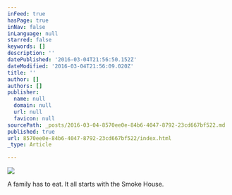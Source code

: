 ```yaml
---
inFeed: true
hasPage: true
inNav: false
inLanguage: null
starred: false
keywords: []
description: ''
datePublished: '2016-03-04T21:56:50.152Z'
dateModified: '2016-03-04T21:56:09.020Z'
title: ''
author: []
authors: []
publisher:
  name: null
  domain: null
  url: null
  favicon: null
sourcePath: _posts/2016-03-04-8570ee0e-84b6-4047-8792-23cd667bf522.md
published: true
url: 8570ee0e-84b6-4047-8792-23cd667bf522/index.html
_type: Article

---
```

![](https://the-grid-user-content.s3-us-west-2.amazonaws.com/e954cc10-6391-4735-85e3-f4e1f493d400.jpg)

A family has to eat. It all starts with the Smoke House.
